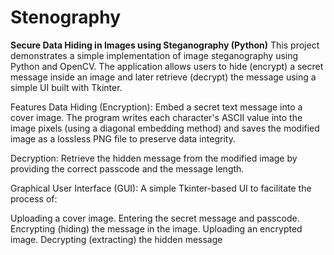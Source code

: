 # Stenography
<strong>Secure Data Hiding in Images using Steganography (Python)</strong>
This project demonstrates a simple implementation of image steganography using Python and OpenCV. The application allows users to hide (encrypt) a secret message inside an image and later retrieve (decrypt) the message using a simple UI built with Tkinter.

Features
Data Hiding (Encryption):
Embed a secret text message into a cover image. The program writes each character's ASCII value into the image pixels (using a diagonal embedding method) and saves the modified image as a lossless PNG file to preserve data integrity.

Decryption:
Retrieve the hidden message from the modified image by providing the correct passcode and the message length.

Graphical User Interface (GUI):
A simple Tkinter-based UI to facilitate the process of:

Uploading a cover image.
Entering the secret message and passcode.
Encrypting (hiding) the message in the image.
Uploading an encrypted image.
Decrypting (extracting) the hidden message
